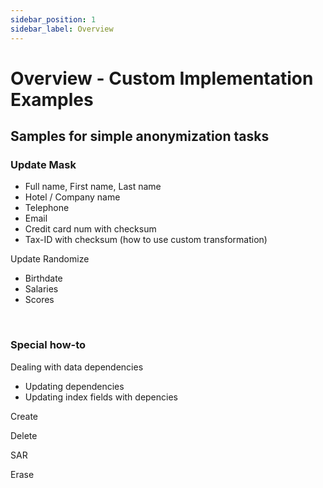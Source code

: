 ```yaml
---
sidebar_position: 1
sidebar_label: Overview
---
```


# Overview - Custom Implementation Examples



## Samples for simple anonymization tasks

### Update Mask

- Full name, First name, Last name
- Hotel / Company name
- Telephone
- Email
- Credit card num with checksum
- Tax-ID with checksum (how to use custom transformation)

Update Randomize

- Birthdate
- Salaries
- Scores

&nbsp;

### Special how-to

Dealing with data dependencies

- Updating dependencies
- Updating index fields with depencies

Create

Delete

SAR

Erase
